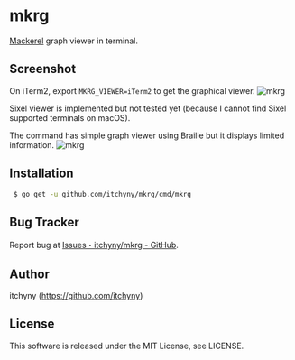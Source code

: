 # mkrg
[Mackerel](https://mackerel.io) graph viewer in terminal.

## Screenshot
On iTerm2, export `MKRG_VIEWER=iTerm2` to get the graphical viewer.
![mkrg](https://user-images.githubusercontent.com/375258/46917836-3ad1a880-d006-11e8-86b2-bb9d82ad6b82.png)

Sixel viewer is implemented but not tested yet (because I cannot find Sixel supported terminals on macOS).

The command has simple graph viewer using Braille but it displays limited information.
![mkrg](https://user-images.githubusercontent.com/375258/46918009-88024a00-d007-11e8-89c0-605bfe14bd94.png)

## Installation
```sh
 $ go get -u github.com/itchyny/mkrg/cmd/mkrg
```

## Bug Tracker
Report bug at [Issues・itchyny/mkrg - GitHub](https://github.com/itchyny/mkrg/issues).

## Author
itchyny (https://github.com/itchyny)

## License
This software is released under the MIT License, see LICENSE.
